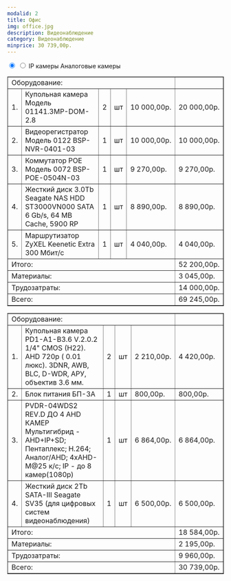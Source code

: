 ```yaml
---
modalid: 2
title: Офис
img: office.jpg
description: Видеонаблюдение
category: Видеонаблюдение
minprice: 30 739,00р.
---
```


<section class="tabs">
    <input id="tab_3" type="radio" name="tab2" checked="checked"/>
    <input id="tab_4" type="radio" name="tab2"/>
    <label for="tab_3" id="tab_l3">IP камеры</label>
    <label for="tab_4" id="tab_l4">Аналоговые камеры</label>
    <div style="clear:both"></div>
    <div class="tabs_cont">
        <div id="tab_c3">
            <table class="price" border="1">
                <tr class="result"><td colspan="5" align="left">Оборудование:</td><td></td></tr>
                <tr><td>1.</td><td>Купольная камера Модель 01141.3MP-DOM-2.8</td><td>2</td><td>шт</td><td>10 000,00р.</td><td>20 000,00р.</td></tr>
                <tr><td>2.</td><td>Видеорегистратор Модель 0122 BSP-NVR-0401-03</td><td>1</td><td>шт</td><td>10 000,00р.</td><td>10 000,00р.</td></tr>
                <tr><td>3.</td><td>Коммутатор POE Модель 0072 BSP-POE-0504N-03</td><td>1</td><td>шт</td><td>9 270,00р.</td><td>9 270,00р.</td></tr>
                <tr><td>4.</td><td>Жесткий диск 3.0Tb Seagate NAS HDD ST3000VN000 SATA 6 Gb/s, 64 MB Cache, 5900 RP</td><td>1</td><td>шт</td><td>8 890,00р.</td><td>8 890,00р.</td></tr>
                <tr><td>5.</td><td>Маршрутизатор ZyXEL Keenetic Extra 300 Мбит/с</td><td>1</td><td>шт</td><td>4 040,00р.</td><td>4 040,00р.</td></tr>
                <tr class="result"><td colspan="5" align="left">Итого:</td><td>52 200,00р.</td></tr>
                <tr class="result"><td colspan="5" align="left">Материалы:</td><td>3 045,00р.</td></tr>
                <tr class="result"><td colspan="5" align="left">Трудозатраты:</td><td>14 000,00р.</td></tr>
                <tr class="result sum"><td colspan="5" align="left">Всего:</td><td>69 245,00р.</td></tr>
            </table>
        </div>
        <div id="tab_c4">
            <table class="price" border="1">
                <tr class="result"><td colspan="5" align="left">Оборудование:</td><td></td></tr>
                <tr><td>1.</td><td>Купольная камера PD1-A1-B3.6 V.2.0.2 1/4" CMOS (H22).  АHD 720p ( 0.01 люкс). 3DNR, AWB, BLC, D-WDR, АРУ, объектив 3.6 мм.</td><td>2</td><td>шт</td><td>2 210,00р.</td><td>4 420,00р.</td></tr>
                <tr><td>2.</td><td>Блок питания БП-3А</td><td>1</td><td>шт</td><td>800,00р.</td><td>800,00р.</td></tr>
                <tr><td>3.</td><td>PVDR-04WDS2 REV.D ДО 4 AHD КАМЕР Мультигибрид - AHD+IP+SD; Пентаплекс; H.264; Аналог/AHD;  4xAHD-M@25 к/с; IP - до 8 камер(1080р)</td><td>1</td><td>шт</td><td>6 864,00р.</td><td>6 864,00р.</td></tr>
                <tr><td>4.</td><td>Жесткий диск 2Tb SATA-III Seagate SV35 (для цифровых систем видеонаблюдения)</td><td>1</td><td>шт</td><td>6 500,00р.</td><td>6 500,00р.</td></tr>
                <tr class="result"><td colspan="5" align="left">Итого:</td><td>18 584,00р.</td></tr>
                <tr class="result"><td colspan="5" align="left">Материалы:</td><td>2 195,00р.</td></tr>
                <tr class="result"><td colspan="5" align="left">Трудозатраты:</td><td>9 960,00р.</td></tr>
                <tr class="result sum"><td colspan="5" align="left">Всего:</td><td>30 739,00р.</td></tr>
            </table>
        </div>
    </div>
</section>
